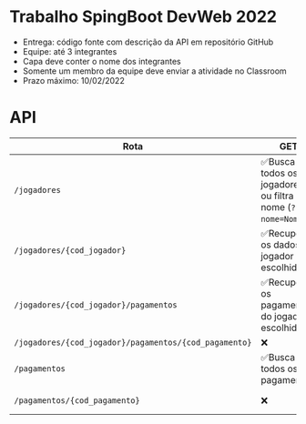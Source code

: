 # Trabalho SpingBoot DevWeb 2022
- Entrega: código fonte com descrição da API em repositório GitHub 
- Equipe: até 3 integrantes 
- Capa deve conter o nome dos integrantes 
- Somente um membro da equipe deve enviar a atividade no Classroom 
- Prazo máximo: 10/02/2022

# API
| Rota | GET | POST | PUT | DELETE |
| ----------- | ----------- | ----------- | ----------- | ----------- |
| `/jogadores` | ✅Busca todos os jogadores, ou filtra por nome (`?nome=Nome`). | ✅Cria um novo jogador. | ❌ | ✅Apaga todos os jogadores. |
| `/jogadores/{cod_jogador}` | ✅Recupera os dados do jogador escolhido. | ❌ | ⚠️Atualiza o jogador escolhido. | ⚠️Remove o jogador escolhido. |
| `/jogadores/{cod_jogador}/pagamentos` | ✅Recupera os pagamentos do jogador escolhido. | ✅Cria um pagamento para o jogador escolhido. | ❌ | ✅Remove os pagamentos do jogador escolhido. |
| `/jogadores/{cod_jogador}/pagamentos/{cod_pagamento}` | ❌ | ❌ | ❌ | ❌ |
| `/pagamentos` | ✅Busca todos os pagamentos. | ❌ | ❌ | ✅Apaga todos os pagamentos. |
| `/pagamentos/{cod_pagamento}` | ❌ | ❌ | ✅Atualiza o pagamento. | ✅Deleta o pagamento. |